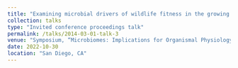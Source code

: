 ```yaml
---
title: "Examining microbial drivers of wildlife fitness in the growing anthropogenic landscape"
collection: talks
type: "Invited conference proceedings talk"
permalink: /talks/2014-03-01-talk-3
venue: "Symposium, “Microbiomes: Implications for Organismal Physiology in a Changing World”, American Physiological Society"
date: 2022-10-30
location: "San Diego, CA"
---
```

